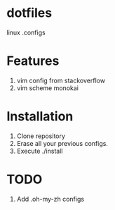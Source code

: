 dotfiles
========

linux .configs

Features
========

1. vim config from stackoverflow
2. vim scheme monokai

Installation
========

1. Clone repository
2. Erase all your previous configs.
3. Execute ./install

TODO
========

1. Add .oh-my-zh configs
